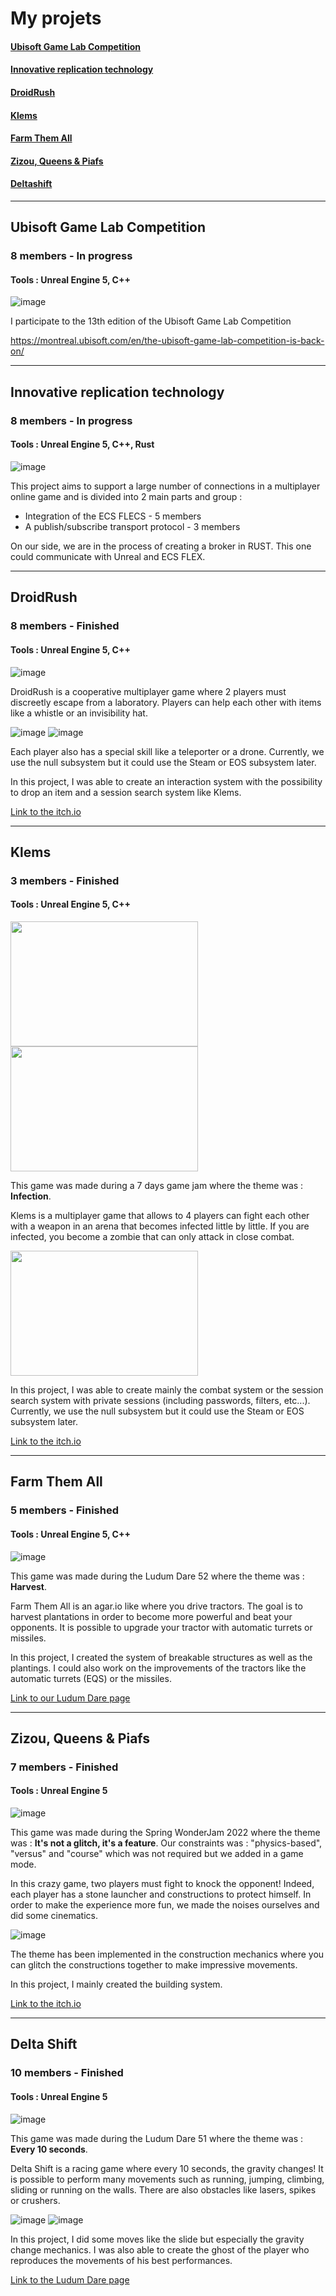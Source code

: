 # My projets

#### [Ubisoft Game Lab Competition ](#ubisoft)
#### [Innovative replication technology ](#replication)
#### [DroidRush ](#droidrush)
#### [Klems ](#klems)
#### [Farm Them All ](#farmthemall)
#### [Zizou, Queens & Piafs ](#zizou)
#### [Deltashift ](#deltashift)

 ---
 
 
## <a name="ubisoft"></a>Ubisoft Game Lab Competition
### 8 members - In progress
#### Tools : Unreal Engine 5, C++
![image](https://user-images.githubusercontent.com/100521440/216907714-666e3e97-23fc-4341-959d-4c0f6707df69.png)



I participate to the 13th edition of the Ubisoft Game Lab Competition
 
https://montreal.ubisoft.com/en/the-ubisoft-game-lab-competition-is-back-on/
 
---
 
 
 
## <a name="replication"></a>Innovative replication technology
### 8 members - In progress
#### Tools : Unreal Engine 5, C++, Rust
![image](https://user-images.githubusercontent.com/100521440/216908042-c25876df-75c0-40d9-b3c1-bc5977658525.png)


This project aims to support a large number of connections in a multiplayer online game and is divided into 2 main parts and group :
 - Integration of the ECS FLECS - 5 members
 - A publish/subscribe transport protocol - 3 members
 
 On our side, we are in the process of creating a broker in RUST. This one could communicate with Unreal and ECS FLEX.

 
 
 
---



## <a name="droidrush"></a>DroidRush
### 8 members - Finished
#### Tools : Unreal Engine 5, C++
![image](https://user-images.githubusercontent.com/100521440/216778122-5b59acef-f394-4935-ae5e-9f12ffe68b67.png)

DroidRush is a cooperative multiplayer game where 2 players must discreetly escape from a laboratory. Players can help each other with items like a whistle or an invisibility hat.

![image](https://user-images.githubusercontent.com/100521440/216778720-13324ad6-e47a-4ebb-a094-db7c9905ac8c.png)
![image](https://user-images.githubusercontent.com/100521440/216778948-f7b34506-4f57-46b6-a13d-83eaded2d04a.png)

Each player also has a special skill like a teleporter or a drone.
Currently, we use the null subsystem but it could use the Steam or EOS subsystem later.

In this project, I was able to create an interaction system with the possibility to drop an item and a session search system like Klems.

[Link to the itch.io](https://example.com)



---



## <a name="klems"></a>Klems
### 3 members - Finished
#### Tools : Unreal Engine 5, C++
<img src="https://user-images.githubusercontent.com/100521440/216897498-31acc7e6-0808-41c5-b060-ddf79658103f.png"  width="300" height="200"/>
<img src="https://user-images.githubusercontent.com/100521440/216897385-1b79a6d5-d33d-402e-be76-110b82c6b6ae.png"  width="300" height="200"/>

This game was made during a 7 days game jam where the theme was : **Infection**.

Klems is a multiplayer game that allows to 4 players can fight each other with a weapon in an arena that becomes infected little by little. If you are infected, you become a zombie that can only attack in close combat.

<img src="https://user-images.githubusercontent.com/100521440/216896241-0a6347de-8046-4d37-9c85-9dcb0af3828a.png"  width="300" height="200" />

In this project, I was able to create mainly the combat system or the session search system with private sessions (including passwords, filters, etc...).
Currently, we use the null subsystem but it could use the Steam or EOS subsystem later.

[Link to the itch.io](https://zankanotachi.itch.io/klems)



---



## <a name="farmthemall"></a>Farm Them All
### 5 members - Finished
#### Tools : Unreal Engine 5, C++
![image](https://user-images.githubusercontent.com/100521440/216898925-1b812ae2-c4f3-4ed2-86ee-513ae0e71a2a.png)

This game was made during the Ludum Dare 52 where the theme was : **Harvest**.

Farm Them All is an agar.io like where you drive tractors. 
The goal is to harvest plantations in order to become more powerful and beat your opponents. It is possible to upgrade your tractor with automatic turrets or missiles. 

In this project, I created the system of breakable structures as well as the plantings. I could also work on the improvements of the tractors like the automatic turrets (EQS) or the missiles.

[Link to our Ludum Dare page](https://ldjam.com/events/ludum-dare/52/farm-them-all-technet)



---



## <a name="zizou"></a>Zizou, Queens & Piafs
### 7 members - Finished
#### Tools : Unreal Engine 5

![image](https://user-images.githubusercontent.com/100521440/216900946-fa376ddb-f4d8-4a1b-b9d7-31ccef9472e5.png)

This game was made during the Spring WonderJam 2022 where the theme was : **It's not a glitch, it's a feature**.
Our constraints was :  "physics-based", "versus" and "course" which was not required but we added in a game mode.

In this crazy game, two players must fight to knock the opponent! Indeed, each player has a stone launcher and constructions to protect himself.
In order to make the experience more fun, we made the noises ourselves and did some cinematics. 

![image](https://user-images.githubusercontent.com/100521440/216900805-9bb46aba-704e-4903-9983-2f480211d996.png)

The theme has been implemented in the construction mechanics where you can glitch the constructions together to make impressive movements.

In this project, I mainly created the building system.

[Link to the itch.io](https://bako52.itch.io/zizou-queen-piafs)



---



## <a name="deltashift"></a>Delta Shift
### 10 members - Finished
#### Tools : Unreal Engine 5

![image](https://user-images.githubusercontent.com/100521440/216901652-0ea8ca8d-3456-42da-8e14-71a32919898e.png)

This game was made during the Ludum Dare 51 where the theme was : **Every 10 seconds**.


Delta Shift is a racing game where every 10 seconds, the gravity changes! It is possible to perform many movements such as running, jumping, climbing, sliding or running on the walls.
There are also obstacles like lasers, spikes or crushers.

![image](https://user-images.githubusercontent.com/100521440/216901724-5a9f8812-fb5e-49c2-868a-2c425beecf7a.png) ![image](https://user-images.githubusercontent.com/100521440/216903561-09354a52-7f6b-45a8-a3fc-7b2ae655e041.png)


In this project, I did some moves like the slide but especially the gravity change mechanics. I was also able to create the ghost of the player who reproduces the movements of his best performances.




[Link to the Ludum Dare page](https://ldjam.com/events/ludum-dare/51/delta-shift)

